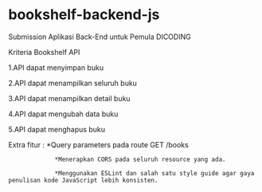 # bookshelf-backend-js

Submission Aplikasi Back-End untuk Pemula DICODING

   Kriteria Bookshelf API
   
   1.API dapat menyimpan buku

   2.API dapat menampilkan seluruh buku

   3.API dapat menampilkan detail buku
   
   4.API dapat mengubah data buku
  
   5.API dapat menghapus buku
   
   Extra fitur : 
                 *Query parameters pada route GET /books
   
                 *Menerapkan CORS pada seluruh resource yang ada.
                 
                 *Menggunakan ESLint dan salah satu style guide agar gaya penulisan kode JavaScript lebih konsisten.

